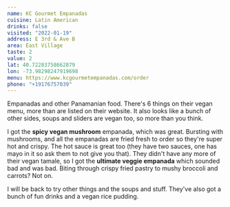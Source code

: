 ```yaml
---
name: KC Gourmet Empanadas
cuisine: Latin American
drinks: false
visited: "2022-01-19"
address: E 3rd & Ave B
area: East Village
taste: 2
value: 2
lat: 40.72283758662879
lon: -73.98298247919698
menu: https://www.kcgourmetempanadas.com/order
phone: "+19176757039"
---
```


Empanadas and other Panamanian food. There's 6 things on their vegan menu, more than are listed on their website. It also looks like a bunch of other sides, soups and sliders are vegan too, so more than you think.

I got the **spicy vegan mushroom** empanada, which was great. Bursting with mushrooms, and all the empanadas are fried fresh to order so they're super hot and crispy. The hot sauce is great too (they have two sauces, one has mayo in it so ask them to not give you that). They didn't have any more of their vegan tamale, so I got the **ultimate veggie empanada** which sounded bad and was bad. Biting through crispy fried pastry to mushy broccoli and carrots? Not on.

I will be back to try other things and the soups and stuff. They've also got a bunch of fun drinks and a vegan rice pudding.
